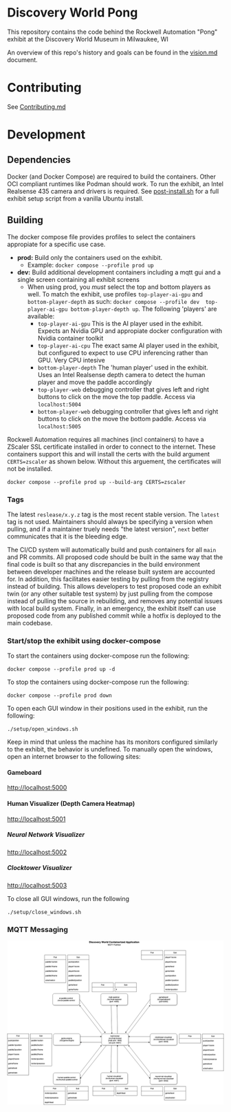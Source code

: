 # Discovery World Pong
This repository contains the code behind the Rockwell Automation "Pong" exhibit at the Discovery World Museum in Milwaukee, WI

An overview of this repo's history and goals can be found in the [vision.md](/docs/vision.md) document.

# Contributing
See [Contributing.md](CONTRIBUTING.md)

# Development
## Dependencies
Docker (and Docker Compose) are required to build the containers.
Other OCI compliant runtimes like Podman should work.
To run the exhibit, an Intel Realsense 435 camera and drivers is required.
See [post-install.sh](setup/post-install.sh) for a full exhibit setup script from a vanilla Ubuntu install.

## Building
The docker compose file provides profiles to select the containers appropiate
for a specific use case.

- **prod:** Build only the containers used on the exhibit.
    - Example: `docker compose --profile prod up`
- **dev:** Build additional development containers including a mqtt gui and a 
           single screen containing all exhibit screens
    - When using prod, you _must_ select the top and bottom players as well.
            To match the exhibit, use profiles `top-player-ai-gpu` and 
            `bottom-player-depth` as such: `docker compose --profile dev 
            top-player-ai-gpu bottom-player-depth up`. The following 'players'
            are available:
        - `top-player-ai-gpu` This is the AI player used in the exhibit. Expects
            an Nvidia GPU and appropiate docker configuration with Nvidia
            container toolkit
        - `top-player-ai-cpu` The exact same AI player used in the exhibit, but
            configured to expect to use CPU inferencing rather than GPU. Very
            CPU intesive
        - `bottom-player-depth` The 'human player' used in the exhibit. Uses
            an Intel Realsense depth camera to detect the human player and move
            the paddle accordingly
        - `top-player-web` debugging controller that gives left and right
            buttons to click on the move the top paddle. Access via 
            `localhost:5004`
        - `bottom-player-web` debugging controller that gives left and right
            buttons to click on the move the bottom paddle. Access via 
            `localhost:5005`

Rockwell Automation requires all machines (incl containers) to have a ZScaler
SSL certificate installed in order to connect to the internet. These containers
support this and will install the certs with the build argument `CERTS=zscaler`
as shown below. Without this arguement, the certificates will not be installed.
```
docker compose --profile prod up --build-arg CERTS=zscaler
```

### Tags
The latest `reslease/x.y.z` tag is the most recent stable version. 
The `latest` tag is not used.
Maintainers should always be specifying a version when pulling, and if a maintainer truely needs
"the latest version", `next` better communicates that it is the bleeding edge.

The CI/CD system will automatically build and push containers for all `main` and PR commits.
All proposed code should be built in the same way that the final code is built so that any 
discrepancies in the build environment between developer machines and the release built system are 
accounted for.
In addition, this facilitates easier testing by pulling from the registry instead of building. 
This allows developers to test proposed code an exhibit twin (or any other suitable test system) by
just pulling from the compose instead of pulling the source in rebuilding, and removes any potential
issues with local build system.
Finally, in an emergency, the exhibit itself can use proposed code from any published commit while a
hotfix is deployed to the main codebase.

### Start/stop the exhibit using docker-compose
To start the containers using docker-compose run the following:
```
docker compose --profile prod up -d
```
To stop the containers using docker-compose run the following:
```
docker compose --profile prod down
```

To open each GUI window in their positions used in the exhibit, run the following:
```
./setup/open_windows.sh
```
Keep in mind that unless the machine has its monitors configured similarly to the exhibit, the behavior is undefined.
To manually open the windows, open an internet browser to the following sites:
#### Gameboard
[http://localhost:5000](http://localhost:5000)
#### Human Visualizer (Depth Camera Heatmap)
[http://localhost:5001](http://localhost:5001)
##### Neural Network Visualizer
[http://localhost:5002](http://localhost:5002)
##### Clocktower Visualizer
[http://localhost:5003](http://localhost:5003)

To close all GUI windows, run the following
```
./setup/close_windows.sh
```


### MQTT Messaging
![MQTT Messaging Diagram](/docs/assets/mqtt_messaging_diagram.png "MQTT Messaging Diagram")
